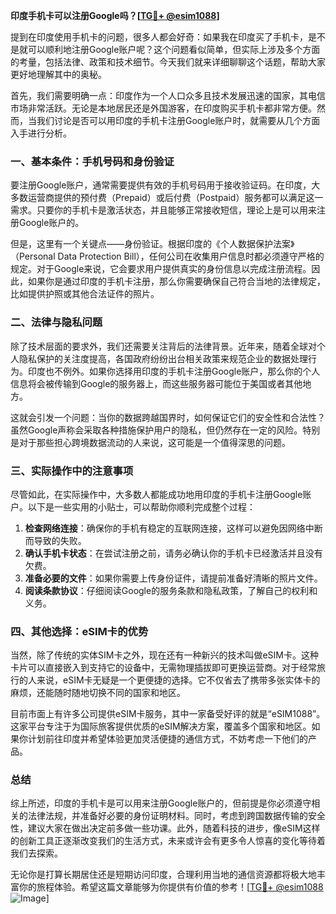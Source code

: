 **印度手机卡可以注册Google吗？[[TG💪+ @esim1088](https://t.me/s/esim1088)]**

提到在印度使用手机卡的问题，很多人都会好奇：如果我在印度买了手机卡，是不是就可以顺利地注册Google账户呢？这个问题看似简单，但实际上涉及多个方面的考量，包括法律、政策和技术细节。今天我们就来详细聊聊这个话题，帮助大家更好地理解其中的奥秘。

首先，我们需要明确一点：印度作为一个人口众多且技术发展迅速的国家，其电信市场非常活跃。无论是本地居民还是外国游客，在印度购买手机卡都非常方便。然而，当我们讨论是否可以用印度的手机卡注册Google账户时，就需要从几个方面入手进行分析。

### 一、基本条件：手机号码和身份验证

要注册Google账户，通常需要提供有效的手机号码用于接收验证码。在印度，大多数运营商提供的预付费（Prepaid）或后付费（Postpaid）服务都可以满足这一需求。只要你的手机卡是激活状态，并且能够正常接收短信，理论上是可以用来注册Google账户的。

但是，这里有一个关键点——身份验证。根据印度的《个人数据保护法案》（Personal Data Protection Bill），任何公司在收集用户信息时都必须遵守严格的规定。对于Google来说，它会要求用户提供真实的身份信息以完成注册流程。因此，如果你是通过印度的手机卡注册，那么你需要确保自己符合当地的法律规定，比如提供护照或其他合法证件的照片。

### 二、法律与隐私问题

除了技术层面的要求外，我们还需要关注背后的法律背景。近年来，随着全球对个人隐私保护的关注度提高，各国政府纷纷出台相关政策来规范企业的数据处理行为。印度也不例外。如果你选择用印度的手机卡注册Google账户，那么你的个人信息将会被传输到Google的服务器上，而这些服务器可能位于美国或者其他地方。

这就会引发一个问题：当你的数据跨越国界时，如何保证它们的安全性和合法性？虽然Google声称会采取各种措施保护用户的隐私，但仍然存在一定的风险。特别是对于那些担心跨境数据流动的人来说，这可能是一个值得深思的问题。

### 三、实际操作中的注意事项

尽管如此，在实际操作中，大多数人都能成功地用印度的手机卡注册Google账户。以下是一些实用的小贴士，可以帮助你顺利完成整个过程：

1. **检查网络连接**：确保你的手机有稳定的互联网连接，这样可以避免因网络中断而导致的失败。
2. **确认手机卡状态**：在尝试注册之前，请务必确认你的手机卡已经激活并且没有欠费。
3. **准备必要的文件**：如果你需要上传身份证件，请提前准备好清晰的照片文件。
4. **阅读条款协议**：仔细阅读Google的服务条款和隐私政策，了解自己的权利和义务。

### 四、其他选择：eSIM卡的优势

当然，除了传统的实体SIM卡之外，现在还有一种新兴的技术叫做eSIM卡。这种卡片可以直接嵌入到支持它的设备中，无需物理插拔即可更换运营商。对于经常旅行的人来说，eSIM卡无疑是一个更便捷的选择。它不仅省去了携带多张实体卡的麻烦，还能随时随地切换不同的国家和地区。

目前市面上有许多公司提供eSIM卡服务，其中一家备受好评的就是“eSIM1088”。这家平台专注于为国际旅客提供优质的eSIM解决方案，覆盖多个国家和地区。如果你计划前往印度并希望体验更加灵活便捷的通信方式，不妨考虑一下他们的产品。

### 总结

综上所述，印度的手机卡是可以用来注册Google账户的，但前提是你必须遵守相关的法律法规，并准备好必要的身份证明材料。同时，考虑到跨国数据传输的安全性，建议大家在做出决定前多做一些功课。此外，随着科技的进步，像eSIM这样的创新工具正逐渐改变我们的生活方式，未来或许会有更多令人惊喜的变化等待着我们去探索。

无论你是打算长期居住还是短期访问印度，合理利用当地的通信资源都将极大地丰富你的旅程体验。希望这篇文章能够为你提供有价值的参考！[[TG💪+ @esim1088](https://t.me/s/esim1088) ![Image](https://i.postimg.cc/4NQfJmqS/Snipaste-2025-05-13-00-14-12.png)]
